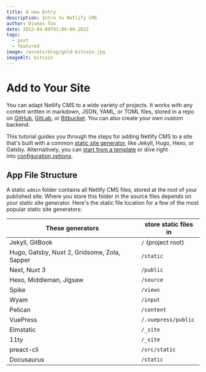 ```yaml
---
title: A new Entry
description: Intro to Netlify CMS
author: Dismas Too
date: 2022-04-09T01:04:09.282Z
tags:
  - post
  - featured
image: /assets/blog/gold-bitcoin.jpg
imageAlt: bitcoin
---
```

# Add to Your Site

You can adapt Netlify CMS to a wide variety of projects. It works with any content written in markdown, JSON, YAML, or TOML files, stored in a repo on [GitHub](https://github.com/), [GitLab](https://about.gitlab.com/), or [Bitbucket](https://bitbucket.org/). You can also create your own custom backend.

This tutorial guides you through the steps for adding Netlify CMS to a site that's built with a common [static site generator](https://www.staticgen.com/), like Jekyll, Hugo, Hexo, or Gatsby. Alternatively, you can [start from a template](https://www.netlifycms.org/docs/start-with-a-template) or dive right into [configuration options](https://www.netlifycms.org/docs/configuration-options).

## [](https://www.netlifycms.org/docs/add-to-your-site/#app-file-structure)App File Structure

A static `admin` folder contains all Netlify CMS files, stored at the root of your published site. Where you store this folder in the source files depends on your static site generator. Here's the static file location for a few of the most popular static site generators:

| These generators                             | store static files in |
| -------------------------------------------- | --------------------- |
| Jekyll, GitBook                              | `/` (project root)    |
| Hugo, Gatsby, Nuxt 2, Gridsome, Zola, Sapper | `/static`             |
| Next, Nuxt 3                                 | `/public`             |
| Hexo, Middleman, Jigsaw                      | `/source`             |
| Spike                                        | `/views`              |
| Wyam                                         | `/input`              |
| Pelican                                      | `/content`            |
| VuePress                                     | `/.vuepress/public`   |
| Elmstatic                                    | `/_site`              |
| 11ty                                         | `/_site`              |
| preact-cli                                   | `/src/static`         |
| Docusaurus                                   | `/static`             |

<!--EndFragment-->